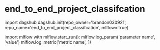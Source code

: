 # end_to_end_project_classifcation

import dagshub
dagshub.init(repo_owner='brandon030921', repo_name='end_to_end_project_classifcation', mlflow=True)

import mlflow
with mlflow.start_run():
  mlflow.log_param('parameter name', 'value')
  mlflow.log_metric('metric name', 1)

